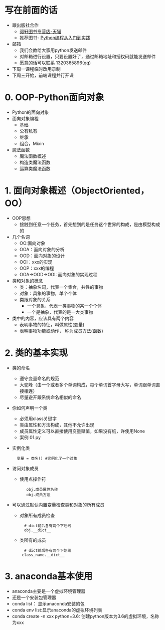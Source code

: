 # 写在前面的话
- 跟出版社合作
    - [阅轩图书专营店-天猫](https://detail.tmall.com/item.htm?id=535882394166)
    - 推荐图书- [Python编程从入门到实践](https://login.tmall.com/?from=sm&redirect_url=https%3A%2F%2Fsec.taobao.com%2Fquery.htm%3Faction%3DQueryAction%26event_submit_do_login%3Dok%26smApp%3Dmalldetailskip%26smPolicy%3Dmalldetailskip-init-anti_Spider-checklogin%26smCharset%3DGBK%26smTag%3DMTAxLjU0LjE0Ny45MSwsYWViMzk4MTI1YTJmNDI0ZGFlYzZmNzhhMGY4Y2ExODk%253D%26captcha%3Dhttps%253A%252F%252Fsec.taobao.com%252Fquery.htm%26smReturn%3Dhttps%253A%252F%252Fdetail.tmall.com%252Fitem.htm%253Fid%253D535882394166%2526sm%253Dtrue%26smSign%3DPBDYu%252BZ%252FvpObeCd6aFRU9Q%253D%253D)
- 邮箱
    - 我们会教给大家用python发送邮件
    - 对邮箱进行设置，只要设置好了，通过邮箱地址和授权码就能发送邮件
    - 愿意的话可以联系 1320365896(qq)
- 下周一课程临时改用录制
- 下周三开始，前端课程并行开课

# 0. OOP-Python面向对象
- Python的面向对象
- 面向对象编程
    - 基础
    - 公有私有
    - 继承
    - 组合，Mixin
- 魔法函数
    - 魔法函数概述
    - 构造类魔法函数
    - 运算类魔法函数
    
# 1. 面向对象概述（ObjectOriented，OO）
- OOP思想
    - 接触到任意一个任务，首先想到的是任务这个世界的构成，是由模型构成的
- 几个名词
    - OO:面向对象
    - OOA：面向对象的分析
    - OOD：面向对象的设计
    - OOI：xxx的实现
    - OOP：xxx的编程
    - OOA->OOD->OOI: 面向对象的实现过程
- 类和对象的概念
    - 类：抽象名词，代表一个集合，共性的事物
    - 对象：具象的事物，单个个体
    - 类跟对象的关系
        - 一个具象，代表一类事物的某一个个体
        - 一个是抽象，代表的是一大类事物
- 类中的内容，应该具有两个内容
    - 表明事物的特征，叫做属性(变量)
    - 表明事物功能或动作， 称为成员方法(函数)
   
# 2. 类的基本实现
- 类的命名
    - 遵守变量命名的规范
    - 大驼峰（由一个或者多个单词构成，每个单词首字母大写，单词跟单词直接相连）
    - 尽量避开跟系统命名相似的命名
- 你如何声明一个类
    - 必须用class关键字
    - 类由属性和方法构成，其他不允许出现
    - 成员属性定义可以直接使用变量赋值，如果没有纸，许使用None
    - 案例 01.py 
- 实例化类
    
        变量 = 类名() #实例化了一个对象
- 访问对象成员
    - 使用点操作符
    
             obj.成员属性名称
             obj.成员方法 
- 可以通过默认内置变量检查类和对象的所有成员
    - 对象所有成员检查
        
            # dict前后各有两个下划线
            obj.__dict__ 
    - 类所有的成员
        
            # dict前后各有两个下划线
           class_name.__dict__
    
    
          
# 3. anaconda基本使用
- anaconda主要是一个虚拟环境管理器
- 还是一个安装包管理器
- conda list： 显示anaconda安装的包
- conda env list:显示anaconda的虚拟环境列表
- conda create -n xxx python=3.6: 创建python版本为3.6的虚拟环境，名称为xxx